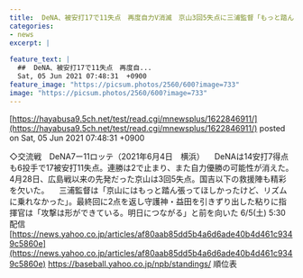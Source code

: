 ```yaml
---
title:  DeNA、被安打17で11失点　再度自力V消滅　京山3回5失点に三浦監督「もっと踏ん張って…」17勝32敗8分 勝率.347  
categories:
- news
excerpt: |
  
feature_text: |
  ##  DeNA、被安打17で11失点　再度自...
  Sat, 05 Jun 2021 07:48:31  +0900
feature_image: "https://picsum.photos/2560/600?image=733"
image: "https://picsum.photos/2560/600?image=733"
---
```


[https://hayabusa9.5ch.net/test/read.cgi/mnewsplus/1622846911/](https://hayabusa9.5ch.net/test/read.cgi/mnewsplus/1622846911/)
posted on Sat, 05 Jun 2021 07:48:31  +0900

<!--more-->

◇交流戦　DeNA7ー11ロッテ（2021年6月4日　横浜） 　DeNAは14安打7得点も6投手で17被安打11失点。連勝は2で止まり、また自力優勝の可能性が消えた。4月28日、広島戦以来の先発だった京山は3回5失点。国吉以下の救援陣も精彩を欠いた。 　三浦監督は「京山にはもっと踏ん張ってほしかったけど、リズムに乗れなかった」。最終回に2点を返し守護神・益田を引きずり出した粘りに指揮官は「攻撃は形ができている。明日につながる」と前を向いた 6/5(土) 5:30 配信 [https://news.yahoo.co.jp/articles/af80aab85dd5b4a6d6ade40b4d461c9349c5860e](https://news.yahoo.co.jp/articles/af80aab85dd5b4a6d6ade40b4d461c9349c5860e) https://baseball.yahoo.co.jp/npb/standings/ 順位表
